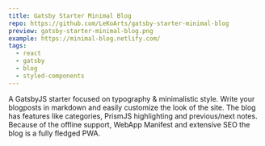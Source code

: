```yaml
---
title: Gatsby Starter Minimal Blog
repo: https://github.com/LeKoArts/gatsby-starter-minimal-blog
preview: gatsby-starter-minimal-blog.png
example: https://minimal-blog.netlify.com/
tags:
  - react
  - gatsby
  - blog
  - styled-components
---
```


A GatsbyJS starter focused on typography & minimalistic style. Write your blogposts in markdown and easily customize the look of the site. The blog has features like categories, PrismJS highlighting and previous/next notes. Because of the offline support, WebApp Manifest and extensive SEO the blog is a fully fledged PWA.